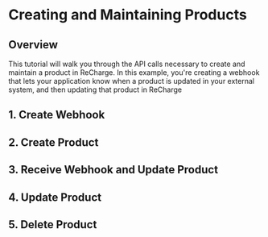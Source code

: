 # Creating and Maintaining Products

## Overview
This tutorial will walk you through the API calls necessary to create and maintain a product in ReCharge. In this example, you're creating a webhook that lets your application know when a product is updated in your external system, and then updating that product in ReCharge

## 1. Create Webhook

## 2. Create Product

## 3. Receive Webhook and Update Product

## 4. Update Product

## 5. Delete Product
